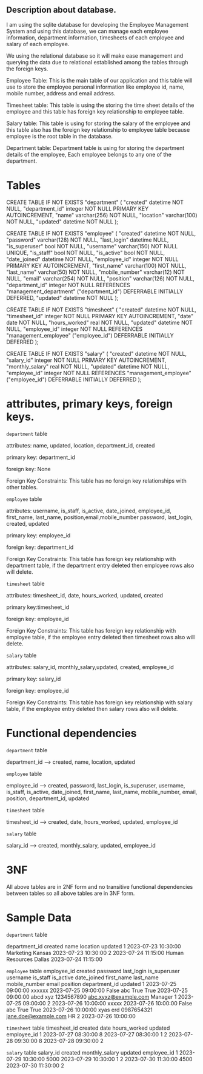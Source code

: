 ## Description about database.

I am using the sqlite database for developing the Employee Management System and using this database, we can manage
each employee information, department information, timesheets of each employee and salary of each employee.

We using the relational database so it will make ease management and querying the data due to relational established 
among the tables through the foreign keys.

Employee Table: This is the main table of our application and this table will use to store the employee personal
information like employee id, name, mobile number, address and email address.

Timesheet table: This table is using the storing the time sheet details of the employee and this table has foreign 
key relationship to employee table. 

Salary table: This table is using for storing the salary of the employee and this table also has the foreign 
key relationship to employee table because employee is the root table in the database.

Department table: Department table is using for storing the department details of the employee, Each employee
belongs to any one of the department.

# Tables

CREATE TABLE IF NOT EXISTS "department" 
(
"created" datetime NOT NULL, 
"department_id" integer NOT NULL PRIMARY KEY AUTOINCREMENT, 
"name" varchar(256) NOT NULL, 
"location" varchar(100) NOT NULL,
"updated" datetime NOT NULL
);


CREATE TABLE IF NOT EXISTS "employee" 
(
"created" datetime NOT NULL, "password" varchar(128) NOT NULL, 
"last_login" datetime NULL, "is_superuser" bool NOT NULL, 
"username" varchar(150) NOT NULL UNIQUE, 
"is_staff" bool NOT NULL, 
"is_active" bool NOT NULL, 
"date_joined" datetime NOT NULL, 
"employee_id" integer NOT NULL PRIMARY KEY AUTOINCREMENT,
"first_name" varchar(100) NOT NULL, 
"last_name" varchar(50) NOT NULL,
"mobile_number" varchar(12) NOT NULL, 
"email" varchar(254) NOT NULL, "position" varchar(126) NOT NULL, 
"department_id" integer NOT NULL REFERENCES "management_department" ("department_id") DEFERRABLE INITIALLY DEFERRED, 
"updated" datetime NOT NULL
);

CREATE TABLE IF NOT EXISTS "timesheet" (
"created" datetime NOT NULL, "timesheet_id" integer NOT NULL PRIMARY KEY AUTOINCREMENT,
"date" date NOT NULL, 
"hours_worked" real NOT NULL, 
"updated" datetime NOT NULL, 
"employee_id" integer NOT NULL REFERENCES "management_employee" ("employee_id") DEFERRABLE INITIALLY DEFERRED
);

CREATE TABLE IF NOT EXISTS "salary" (
"created" datetime NOT NULL, "salary_id" integer NOT NULL PRIMARY KEY AUTOINCREMENT, 
"monthly_salary" real NOT NULL, 
"updated" datetime NOT NULL, 
"employee_id" integer NOT NULL REFERENCES "management_employee" ("employee_id") DEFERRABLE INITIALLY DEFERRED
);

# attributes, primary keys, foreign keys.

`department` table

attributes: name, updated, location, department_id, created

primary key: department_id

foreign key: None

Foreign Key Constraints: This table has no foreign key relationships with other tables.

`employee` table

attributes: username, is_staff, is_active, date_joined, employee_id, first_name, last_name, position,email,mobile_number
password, last_login, created, updated

primary key: employee_id

foreign key: department_id

Foreign Key Constraints:  This table has foreign key relationship with department table, if the department entry
deleted then employee rows also will delete.

`timesheet` table

attributes: timesheet_id, date, hours_worked, updated, created

primary key:timesheet_id

foreign key: employee_id

Foreign Key Constraints: This table has foreign key relationship with employee table, if the employee entry
deleted then timesheet rows also will delete.

`salary` table

attributes: salary_id, monthly_salary,updated, created, employee_id

primary key: salary_id

foreign key: employee_id

Foreign Key Constraints:  This table has foreign key relationship with salary table, if the employee entry
deleted then salary rows also will delete.

# Functional dependencies 

`department` table

department_id --> created, name, location, updated

`employee` table

employee_id --> created, password, last_login, is_superuser, username, is_staff, is_active, date_joined, first_name, last_name, mobile_number, email, position, department_id, updated

`timesheet` table

timesheet_id --> created, date, hours_worked, updated, employee_id

`salary` table

salary_id --> created, monthly_salary, updated, employee_id

# 3NF

All above tables are in 2NF form and no transitive functional dependencies between tables so all above tables
are in 3NF form.

# Sample Data

`department` table

department_id	    created	         name	            location	      updated
1	         2023-07-23 10:30:00	Marketing	        Kansas	     2023-07-23 10:30:00
2	         2023-07-24 11:15:00	Human Resources	   Dallas	     2023-07-24 11:15:00

`employee` table
employee_id	   created	         password	       last_login	    is_superuser	      username	       is_staff	           is_active	  date_joined	    first_name	       last_name	    mobile_number	    email	            position	   department_id	 updated
1	        2023-07-25 09:00:00	   xxxxxx	 2023-07-25 09:00:00	  False	                abc	             True	             True	    2023-07-25 09:00:00	  abcd	              xyz	         1234567890	    abc.xyxz@example.com	Manager	            1	       2023-07-25 09:00:00
2	         2023-07-26 10:00:00	xxxxx	2023-07-26 10:00:00     False	                abc	             True	              True	    2023-07-26 10:00:00	 xyas	              erd	         0987654321	    jane.doe@example.com	  HR	            2	       2023-07-26 10:00:00

`timesheet` table
timesheet_id       	created	date	    hours_worked	    updated	        employee_id
1	           2023-07-27 08:30:00	     	 8	     2023-07-27 08:30:00	   1
2	            2023-07-28 09:30:00		     8	     2023-07-28 09:30:00	   2

`salary` table
salary_id	created	         monthly_salary	     updated	   employee_id
1	    2023-07-29 10:30:00	      5000	    2023-07-29 10:30:00  	1
2	    2023-07-30 11:30:00	      4500	     2023-07-30 11:30:00	2







